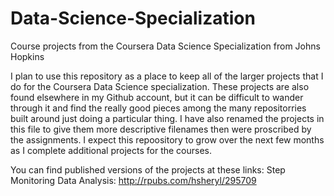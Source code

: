 # Data-Science-Specialization
Course projects from the Coursera Data Science Specialization from Johns Hopkins

I plan to use this repository as a place to keep all of the larger projects that I do for the Coursera Data Science specialization.  These projects are also found elsewhere in my Github account, but it can be difficult to wander through it and find the really good pieces among the many repositorries built around just doing a particular thing.  I have also renamed the projects in this file to give them more descriptive filenames then were proscribed by the assignments.  I expect this repoository to grow over the next few months as I complete additional projects for the courses.

You can find published versions of the projects at these links:
Step Monitoring Data Analysis: http://rpubs.com/hsheryl/295709

